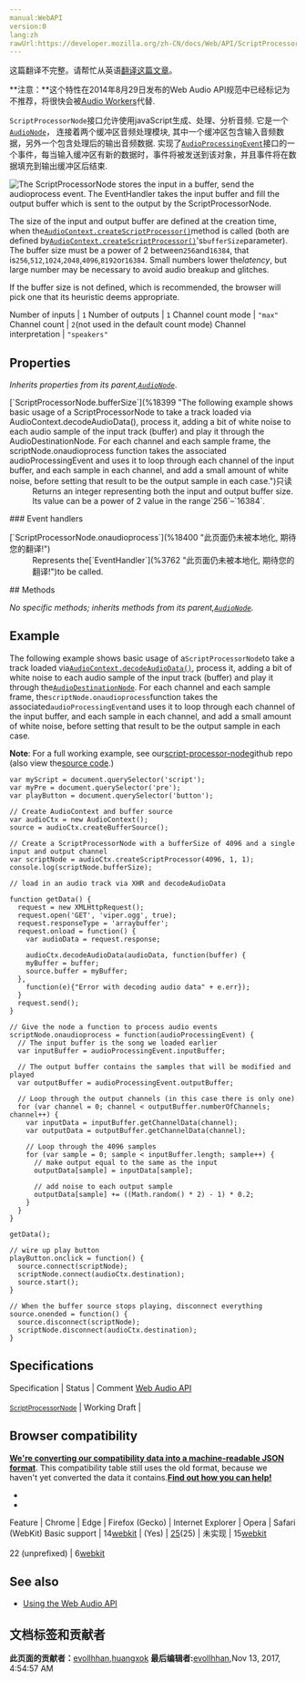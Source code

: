 ```yaml
---
manual:WebAPI
version:0
lang:zh
rawUrl:https://developer.mozilla.org/zh-CN/docs/Web/API/ScriptProcessorNode
---
```




这篇翻译不完整。请帮忙从英语[翻译这篇文章](%18397 "")。






**注意：**这个特性在2014年8月29日发布的Web Audio API规范中已经标记为不推荐，将很快会被[Audio Workers](%18398 "")代替.




`ScriptProcessorNode`接口允许使用javaScript生成、处理、分析音频. 它是一个[`AudioNode`](%2549 "AudioNode 接口是一个处理音频的通用模块, 比如一个音频源 (e.g. 一个 HTML <audio> or <video> 元素), 一个音频地址或者一个中间处理模块 (e.g. 一个过滤器如 BiquadFilterNode, 或一个音量控制器如 GainNode).")， 连接着两个缓冲区音频处理模块, 其中一个缓冲区包含输入音频数据，另外一个包含处理后的输出音频数据. 实现了[`AudioProcessingEvent`](%2552 "此页面仍未被本地化, 期待您的翻译!")接口的一个事件，每当输入缓冲区有新的数据时，事件将被发送到该对象，并且事件将在数据填充到输出缓冲区后结束.




![The ScriptProcessorNode stores the input in a buffer, send the audioprocess event. The EventHandler takes the input buffer and fill the output buffer which is sent to the output by the ScriptProcessorNode.](%18396.png "")



The size of the input and output buffer are defined at the creation time, when the[`AudioContext.createScriptProcessor()`](%3788 "A ScriptProcessorNode.")method is called (both are defined by[`AudioContext.createScriptProcessor()`](%3788 "A ScriptProcessorNode.")&#39;s`bufferSize`parameter). The buffer size must be a power of 2 between`256`and`16384`, that is`256`,`512`,`1024`,`2048`,`4096`,`8192`or`16384`. Small numbers lower the<em>latency</em>, but large number may be necessary to avoid audio breakup and glitches.



If the buffer size is not defined, which is recommended, the browser will pick one that its heuristic deems appropriate.

Number of inputs | `1` 
Number of outputs | `1` 
Channel count mode | `"max"` 
Channel count | `2`(not used in the default count mode) 
Channel interpretation | `"speakers"` 


## Properties<a name="Properties"></a>


<em>Inherits properties from its parent,</em><em>[`AudioNode`](%2549 "AudioNode 接口是一个处理音频的通用模块, 比如一个音频源 (e.g. 一个 HTML <audio> or <video> 元素), 一个音频地址或者一个中间处理模块 (e.g. 一个过滤器如 BiquadFilterNode, 或一个音量控制器如 GainNode).")</em>.

<dl><dt id=''>[`ScriptProcessorNode.bufferSize`](%18399 "The following example shows basic usage of a ScriptProcessorNode to take a track loaded via AudioContext.decodeAudioData(), process it, adding a bit of white noise to each audio sample of the input track (buffer) and play it through the AudioDestinationNode. For each channel and each sample frame, the scriptNode.onaudioprocess function takes the associated audioProcessingEvent and uses it to loop through each channel of the input buffer, and each sample in each channel, and add a small amount of white noise, before setting that result to be the output sample in each case.")只读</dt><dd>Returns an integer representing both the input and output buffer size. Its value can be a power of 2 value in the range`256`–`16384`.</dd></dl>
### Event handlers<a name="Event_handlers"></a>
<dl><dt id=''>[`ScriptProcessorNode.onaudioprocess`](%18400 "此页面仍未被本地化, 期待您的翻译!")</dt><dd>Represents the[`EventHandler`](%3762 "此页面仍未被本地化, 期待您的翻译!")to be called.</dd></dl>
## Methods<a name="Methods"></a>


<em>No specific methods; inherits methods from its parent,</em><em>[`AudioNode`](%2549 "AudioNode 接口是一个处理音频的通用模块, 比如一个音频源 (e.g. 一个 HTML <audio> or <video> 元素), 一个音频地址或者一个中间处理模块 (e.g. 一个过滤器如 BiquadFilterNode, 或一个音量控制器如 GainNode).")</em>.


## Example<a name="Example"></a>


The following example shows basic usage of a`ScriptProcessorNode`to take a track loaded via[`AudioContext.decodeAudioData()`](%3948 "The documentation about this has not yet been written; please consider contributing!"), process it, adding a bit of white noise to each audio sample of the input track (buffer) and play it through the[`AudioDestinationNode`](%3949 "AudioDestinationNode has no output (as it is the output, no more AudioNode can be linked after it in the audio graph) and one input. The number of channels in the input must be between 0 and the maxChannelCount value or an exception is raised."). For each channel and each sample frame, the`scriptNode.onaudioprocess`function takes the associated`audioProcessingEvent`and uses it to loop through each channel of the input buffer, and each sample in each channel, and add a small amount of white noise, before setting that result to be the output sample in each case.



**Note**: For a full working example, see our[script-processor-node](%3950 "")github repo (also view the[source code](%3951 "").)



```
var myScript = document.querySelector('script');
var myPre = document.querySelector('pre');
var playButton = document.querySelector('button');
      
// Create AudioContext and buffer source
var audioCtx = new AudioContext();
source = audioCtx.createBufferSource();

// Create a ScriptProcessorNode with a bufferSize of 4096 and a single input and output channel
var scriptNode = audioCtx.createScriptProcessor(4096, 1, 1);
console.log(scriptNode.bufferSize);

// load in an audio track via XHR and decodeAudioData

function getData() {
  request = new XMLHttpRequest();
  request.open('GET', 'viper.ogg', true);
  request.responseType = 'arraybuffer';
  request.onload = function() {
    var audioData = request.response;

    audioCtx.decodeAudioData(audioData, function(buffer) {
    myBuffer = buffer;   
    source.buffer = myBuffer;
  },
    function(e){"Error with decoding audio data" + e.err});
  }
  request.send();
}

// Give the node a function to process audio events
scriptNode.onaudioprocess = function(audioProcessingEvent) {
  // The input buffer is the song we loaded earlier
  var inputBuffer = audioProcessingEvent.inputBuffer;

  // The output buffer contains the samples that will be modified and played
  var outputBuffer = audioProcessingEvent.outputBuffer;

  // Loop through the output channels (in this case there is only one)
  for (var channel = 0; channel < outputBuffer.numberOfChannels; channel++) {
    var inputData = inputBuffer.getChannelData(channel);
    var outputData = outputBuffer.getChannelData(channel);

    // Loop through the 4096 samples
    for (var sample = 0; sample < inputBuffer.length; sample++) {
      // make output equal to the same as the input
      outputData[sample] = inputData[sample];

      // add noise to each output sample
      outputData[sample] += ((Math.random() * 2) - 1) * 0.2;         
    }
  }
}

getData();

// wire up play button
playButton.onclick = function() {
  source.connect(scriptNode);
  scriptNode.connect(audioCtx.destination);
  source.start();
}
      
// When the buffer source stops playing, disconnect everything
source.onended = function() {
  source.disconnect(scriptNode);
  scriptNode.disconnect(audioCtx.destination);
}
```

## Specifications<a name="Specifications"></a>
Specification | Status | Comment 
[Web Audio API<br></br><small>ScriptProcessorNode</small>](%18401 "") | Working Draft |  


## Browser compatibility<a name="Browser_compatibility"></a>


**[We&#39;re converting our compatibility data into a machine-readable JSON format](%3344 "")**. This compatibility table still uses the old format, because we haven&#39;t yet converted the data it contains.**[Find out how you can help!](%3392 "")**


* 
* 
Feature | Chrome | Edge | Firefox (Gecko) | Internet Explorer | Opera | Safari (WebKit) 
Basic support | 14[webkit](%3568 "The name of this feature is prefixed with 'webkit' as this browser considers it experimental") | (Yes) | [25](%3679 "Released on 2013-10-29.")(25) | 未实现 | 15[webkit](%3568 "The name of this feature is prefixed with 'webkit' as this browser considers it experimental")<br></br>22 (unprefixed) | 6[webkit](%3568 "The name of this feature is prefixed with 'webkit' as this browser considers it experimental") 





## See also<a name="See_also"></a>

* [Using the Web Audio API](%3743 "")



## 文档标签和贡献者
**此页面的贡献者：**[evollhhan](%18402 ""),[huangxok](%3914 "")
**最后编辑者:**[evollhhan](%18402 ""),<time>Nov 13, 2017, 4:54:57 AM</time>


